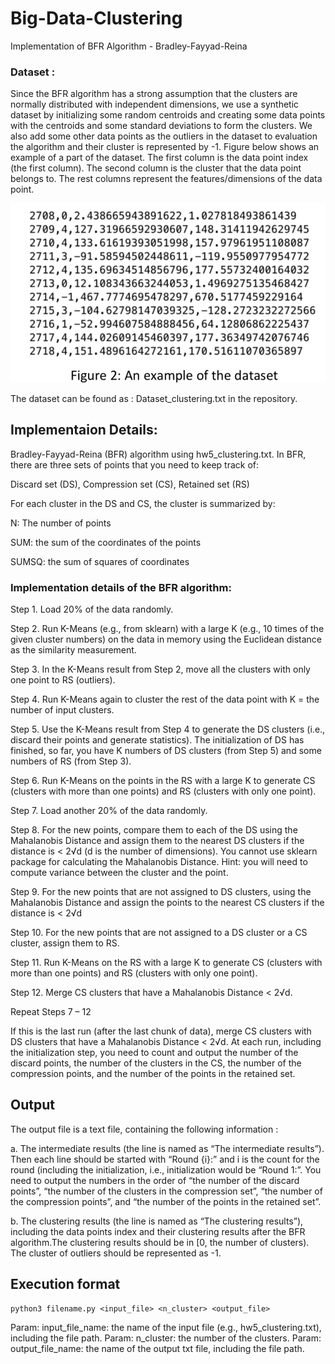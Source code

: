 # Big-Data-Clustering
Implementation of BFR Algorithm - Bradley-Fayyad-Reina

### Dataset : 
Since the BFR algorithm has a strong assumption that the clusters are normally distributed with independent dimensions, we use a synthetic dataset by initializing some random centroids and creating some data points with the centroids and some standard deviations to form the clusters. We also add some other data points as the outliers in the dataset to evaluation the algorithm and their cluster is represented by -1. Figure below shows an example of a part of the dataset. The first column is the data point index (the first column). 
The second column is the cluster that the data point belongs to. The rest columns represent the features/dimensions of the data point.

![Formula](https://github.com/MiloniS-Shah/Big-Data-Clustering/blob/master/input_data.png)

The dataset can be found as : Dataset_clustering.txt in the repository.

## Implementaion Details:

Bradley-Fayyad-Reina (BFR) algorithm using hw5_clustering.txt.
In BFR, there are three sets of points that you need to keep track of:

Discard set (DS), Compression set (CS), Retained set (RS)

For each cluster in the DS and CS, the cluster is summarized by:

N: The number of points

SUM: the sum of the coordinates of the points

SUMSQ: the sum of squares of coordinates 

### Implementation details of the BFR algorithm: 

Step 1. Load 20% of the data randomly.

Step 2. Run K-Means (e.g., from sklearn) with a large K (e.g., 10 times of the given cluster numbers)
on the data in memory using the Euclidean distance as the similarity measurement.

Step 3. In the K-Means result from Step 2, move all the clusters with only one point to RS (outliers).

Step 4. Run K-Means again to cluster the rest of the data point with K = the number of input clusters.

Step 5. Use the K-Means result from Step 4 to generate the DS clusters (i.e., discard their points and
generate statistics).
The initialization of DS has finished, so far, you have K numbers of DS clusters (from Step 5) and some
numbers of RS (from Step 3).

Step 6. Run K-Means on the points in the RS with a large K to generate CS (clusters with more than one
points) and RS (clusters with only one point).

Step 7. Load another 20% of the data randomly.

Step 8. For the new points, compare them to each of the DS using the Mahalanobis Distance and assign
them to the nearest DS clusters if the distance is < 2√d (d is the number of dimensions).
You cannot use sklearn package for calculating the Mahalanobis Distance. Hint: you will need to compute
variance between the cluster and the point.

Step 9. For the new points that are not assigned to DS clusters, using the Mahalanobis Distance and assign
the points to the nearest CS clusters if the distance is < 2√d

Step 10. For the new points that are not assigned to a DS cluster or a CS cluster, assign them to RS.

Step 11. Run K-Means on the RS with a large K to generate CS (clusters with more than one points) and RS
(clusters with only one point).

Step 12. Merge CS clusters that have a Mahalanobis Distance < 2√d.

Repeat Steps 7 – 12

If this is the last run (after the last chunk of data), merge CS clusters with DS clusters that have a
Mahalanobis Distance < 2√d.
At each run, including the initialization step, you need to count and output the number of the discard
points, the number of the clusters in the CS, the number of the compression points, and the number of
the points in the retained set. 

## Output

The output file is a text file, containing the following information :

a. The intermediate results (the line is named as “The intermediate results”). Then each line should be
started with “Round {i}:” and i is the count for the round (including the initialization, i.e., initialization
would be “Round 1:”. You need to output the numbers in the order of “the number of the discard points”,
“the number of the clusters in the compression set”, “the number of the compression points”, and “the
number of the points in the retained set”.

b. The clustering results (the line is named as “The clustering results”), including the data points index and
their clustering results after the BFR algorithm.The clustering results should be in [0, the number of
clusters). The cluster of outliers should be represented as -1. 

## Execution format
```
python3 filename.py <input_file> <n_cluster> <output_file>
```

Param: input_file_name: the name of the input file (e.g., hw5_clustering.txt), including the file path.
Param: n_cluster: the number of the clusters.
Param: output_file_name: the name of the output txt file, including the file path.
